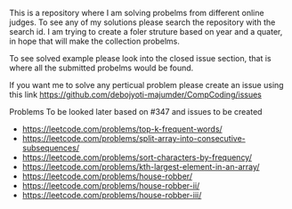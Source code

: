 This is a repository where I am solving probelms from different online judges. To see any of my solutions please search the repository with the search id. I am trying to create a foler struture based on year and a quater, in hope that will make the collection probelms. 

To see solved example please look into the closed issue section, that is where all the submitted probelms would be found.

If you want me to solve any perticual problem please create an issue using this link https://github.com/debojyoti-majumder/CompCoding/issues

Problems To be looked later based on #347 and issues to be created 

- https://leetcode.com/problems/top-k-frequent-words/
- https://leetcode.com/problems/split-array-into-consecutive-subsequences/
- https://leetcode.com/problems/sort-characters-by-frequency/
- https://leetcode.com/problems/kth-largest-element-in-an-array/
- https://leetcode.com/problems/house-robber/
- https://leetcode.com/problems/house-robber-ii/
- https://leetcode.com/problems/house-robber-iii/
